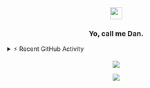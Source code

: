 <h3 align="center">
  <img src="https://media.giphy.com/media/hvRJCLFzcasrR4ia7z/giphy.gif" width="28">
</h3>

<h3 align="center">
  Yo, call me Dan.
</h3>

<!-- https://github.com/jamesgeorge007/github-activity-readme -->
<details>
  <summary>⚡ Recent GitHub Activity</summary>
  <br/>

<!--START_SECTION:activity-->
</details>

<p align="center">
  <img src="http://github-readme-streak-stats.herokuapp.com?user=Dan-Mizu&theme=github-dark&hide_border=true&date_format=M%20j%5B%2C%20Y%5D" />
</p>

<p align="center">
  <img src="https://activity-graph.herokuapp.com/graph?username=Dan-Mizu&theme=github-dark&hide_border=true" />
</p>
